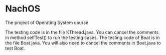 # NachOS
The project of Operating System course

The testing code is in the file KThread.java. You can cancel the comments in method selfTest() to run the testing cases. The testing code of Boat is in the file Boat.java. You will also need to cancel the comments in Boat.java to test Boat.

